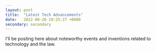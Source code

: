 ```yaml
---
layout: post
title:  "Latest Tech Advancements"
date:   2022-08-26 19:25:27 +0000
secondary: secondary
---
```

I'll be posting here about noteworthy events and inventions related to technology and the law. 
